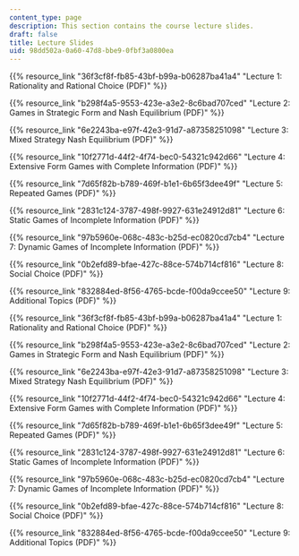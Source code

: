 ```yaml
---
content_type: page
description: This section contains the course lecture slides.
draft: false
title: Lecture Slides
uid: 98dd502a-0a60-47d8-bbe9-0fbf3a0800ea
---
```

{{% resource_link "36f3cf8f-fb85-43bf-b99a-b06287ba41a4" "Lecture 1: Rationality and Rational Choice (PDF)" %}}

{{% resource_link "b298f4a5-9553-423e-a3e2-8c6bad707ced" "Lecture 2: Games in Strategic Form and Nash Equilibrium (PDF)" %}}

{{% resource_link "6e2243ba-e97f-42e3-91d7-a87358251098" "Lecture 3: Mixed Strategy Nash Equilibrium (PDF)" %}}

{{% resource_link "10f2771d-44f2-4f74-bec0-54321c942d66" "Lecture 4: Extensive Form Games with Complete Information (PDF)" %}}

{{% resource_link "7d65f82b-b789-469f-b1e1-6b65f3dee49f" "Lecture 5: Repeated Games (PDF)" %}}

{{% resource_link "2831c124-3787-498f-9927-631e24912d81" "Lecture 6: Static Games of Incomplete Information (PDF)" %}}

{{% resource_link "97b5960e-068c-483c-b25d-ec0820cd7cb4" "Lecture 7: Dynamic Games of Incomplete Information (PDF)" %}}

{{% resource_link "0b2efd89-bfae-427c-88ce-574b714cf816" "Lecture 8: Social Choice (PDF)" %}}

{{% resource_link "832884ed-8f56-4765-bcde-f00da9ccee50" "Lecture 9: Additional Topics (PDF)" %}}

{{% resource_link "36f3cf8f-fb85-43bf-b99a-b06287ba41a4" "Lecture 1: Rationality and Rational Choice (PDF)" %}}

{{% resource_link "b298f4a5-9553-423e-a3e2-8c6bad707ced" "Lecture 2: Games in Strategic Form and Nash Equilibrium (PDF)" %}}

{{% resource_link "6e2243ba-e97f-42e3-91d7-a87358251098" "Lecture 3: Mixed Strategy Nash Equilibrium (PDF)" %}}

{{% resource_link "10f2771d-44f2-4f74-bec0-54321c942d66" "Lecture 4: Extensive Form Games with Complete Information (PDF)" %}}

{{% resource_link "7d65f82b-b789-469f-b1e1-6b65f3dee49f" "Lecture 5: Repeated Games (PDF)" %}}

{{% resource_link "2831c124-3787-498f-9927-631e24912d81" "Lecture 6: Static Games of Incomplete Information (PDF)" %}}

{{% resource_link "97b5960e-068c-483c-b25d-ec0820cd7cb4" "Lecture 7: Dynamic Games of Incomplete Information (PDF)" %}}

{{% resource_link "0b2efd89-bfae-427c-88ce-574b714cf816" "Lecture 8: Social Choice (PDF)" %}}

{{% resource_link "832884ed-8f56-4765-bcde-f00da9ccee50" "Lecture 9: Additional Topics (PDF)" %}}